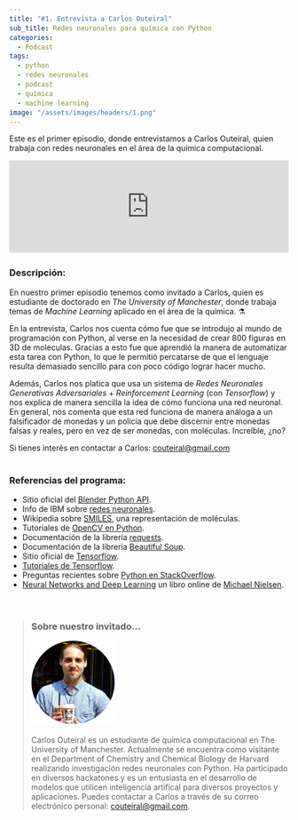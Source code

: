 ```yaml
---
title: "#1. Entrevista a Carlos Outeiral"
sub_title: Redes neuronales para química con Python
categories:
  - Podcast
tags:
  - python
  - redes neuronales
  - podcast
  - química
  - machine learning
image: "/assets/images/headers/1.png"
---
```


Este es el primer episodio, donde entrevistamos a Carlos Outeiral, quien trabaja con redes neuronales en el área de la química computacional.

<iframe width="100%" height="166" scrolling="no" frameborder="no" src="https://w.soundcloud.com/player/?url=https%3A//api.soundcloud.com/tracks/335865482&amp;color=ff5500&amp;auto_play=false&amp;hide_related=false&amp;show_comments=true&amp;show_user=true&amp;show_reposts=false"></iframe><br/>

### Descripción:

En nuestro primer episodio tenemos como invitado a Carlos, quien es estudiante de doctorado en *The University of Manchester*, donde trabaja temas de *Machine Learning* aplicado en el área de la química. ⚗️

En la entrevista, Carlos nos cuenta cómo fue que se introdujo al mundo de programación con Python, al verse en la necesidad de crear 800 figuras en 3D de moleculas. Gracias a esto fue que aprendió la manera de automatizar esta tarea con Python, lo que le permitió percatarse de que el lenguaje resulta demasiado sencillo para con poco código lograr hacer mucho.

Además, Carlos nos platica que usa un sistema de *Redes Neuronales Generativas Adversariales* + *Reinforcement Learning* (con *Tensorflow*) y nos explica de manera sencilla la idea de cómo funciona una red neuronal. En general, nos comenta que esta red funciona de manera análoga a un falsificador de monedas y un policía que debe discernir entre monedas falsas y reales, pero en vez de ser monedas, con moléculas. Increíble, ¿no?

Si tienes interés en contactar a Carlos: [couteiral@gmail.com](couteiral@gmail.com)<br/><br/>


### Referencias del programa:

* Sitio oficial del [Blender Python API](https://docs.blender.org/api/blender_python_api_current/).
* Info de IBM sobre [redes neuronales](https://www.ibm.com/support/knowledgecenter/es/SSLVMB_22.0.0/kc_gen/com.ibm.spss.statistics.help_statistics_mainhelp-gen12.html).
* Wikipedia sobre [SMILES](https://en.wikipedia.org/wiki/Simplified_molecular-input_line-entry_system), una representación de moléculas.
* Tutoriales de [OpenCV en Python](https://opencv-python-tutroals.readthedocs.io/en/latest/).
* Documentación de la librería [requests](http://docs.python-requests.org/en/master/).
* Documentación de la librería [Beautiful Soup](https://www.crummy.com/software/BeautifulSoup/bs4/doc/).
* Sitio oficial de [Tensorflow](https://www.tensorflow.org/).
* [Tutoriales de Tensorflow](https://www.tensorflow.org/tutorials/).
* Preguntas recientes sobre [Python en StackOverflow](https://stackoverflow.com/questions/tagged/python).
* [Neural Networks and Deep Learning](http://neuralnetworksanddeeplearning.com/) un libro online de [Michael Nielsen](http://michaelnielsen.org/).
<br/><br/><br/>

> ### Sobre nuestro invitado...
> <img src="/assets/images/guests/carlos.png" width="150px"><br/><br/>
> Carlos Outeiral es un estudiante de química computacional en The University of Manchester. Actualmente se encuentra como visitante en el Department of Chemistry and Chemical Biology de Harvard realizando investigación redes neuronales con Python. Ha participado en diversos hackatones y es un entusiasta en el desarrollo de modelos que utilicen inteligencia artifical para diversos proyectos y aplicaciones. Puedes contactar a Carlos a través de su correo electrónico personal: [couteiral@gmail.com](couteiral@gmail.com).
